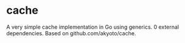 # cache
A very simple cache implementation in Go using generics. 0 external dependencies. Based on github.com/akyoto/cache.
